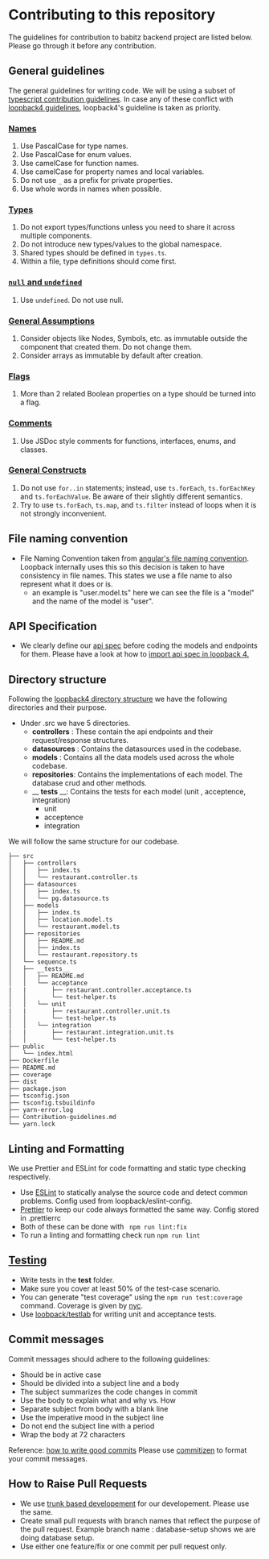 # Contributing to this repository
The guidelines for contribution to babitz backend project are listed below. Please go through it before any contribution.

## General guidelines
The general guidelines for writing code. We will be using a subset of [typescript contribution guidelines](https://github.com/microsoft/TypeScript/wiki/Coding-guidelines). In case any of these conflict with [loopback4 guidelines](https://loopback.io/doc/en/lb4/Best-practices.html), loopback4's guideline is taken as priority.

### [Names](https://github.com/microsoft/TypeScript/wiki/Coding-guidelines#names)
1. Use PascalCase for type names.
2. Use PascalCase for enum values.
3. Use camelCase for function names.
4. Use camelCase for property names and local variables.
5. Do not use `_` as a prefix for private properties.
6. Use whole words in names when possible.

### [Types](https://github.com/microsoft/TypeScript/wiki/Coding-guidelines#components)
1. Do not export types/functions unless you need to share it across multiple components.
2. Do not introduce new types/values to the global namespace.
3. Shared types should be defined in `types.ts`.
4. Within a file, type definitions should come first.

### [`null` and `undefined`](https://github.com/microsoft/TypeScript/wiki/Coding-guidelines#null-and-undefined)
1. Use `undefined`. Do not use null.

### [General Assumptions](https://github.com/microsoft/TypeScript/wiki/Coding-guidelines#general-assumptions)
1. Consider objects like Nodes, Symbols, etc. as immutable outside the component that created them. Do not change them.
2. Consider arrays as immutable by default after creation.

### [Flags](https://github.com/microsoft/TypeScript/wiki/Coding-guidelines#flags)
1. More than 2 related Boolean properties on a type should be turned into a flag.

### [Comments](https://github.com/microsoft/TypeScript/wiki/Coding-guidelines#comments)
1. Use JSDoc style comments for functions, interfaces, enums, and classes.

### [General Constructs](https://github.com/microsoft/TypeScript/wiki/Coding-guidelines#comments)
1. Do not use `for..in` statements; instead, use `ts.forEach`, `ts.forEachKey` and `ts.forEachValue`. Be aware of their slightly different semantics.
2. Try to use `ts.forEach`, `ts.map`, and `ts.filter` instead of loops when it is not strongly inconvenient.

## File naming convention
- File Naming Convention taken from [angular's file naming convention](https://angular.io/guide/styleguide#separate-file-names-with-dots-and-dashes). Loopback internally uses this so this decision is taken to have consistency in file names. This states we use a file name to also represent what it does or is.
    - an example is "user.model.ts" here we can see the file is a "model" and the name of the model is "user".

## API Specification
- We clearly define our [api spec](https://app.swaggerhub.com/apis/M-0-N-K/babitz-backend/1.0.0) before coding the models and endpoints for them. Please have a look at how to [import api spec in loopback 4.](https://loopback.io/doc/en/lb4/OpenAPI-generator.html)

## Directory structure
Following the [loopback4 directory structure](https://loopback.io/doc/en/lb4/Loopback-application-layout.html) we have the following directories and their purpose.
- Under .src we have 5 directories.
    - __controllers__ : These contain the api endpoints and their request/response structures.
    - __datasources__ : Contains the datasources used in the codebase.
    - __models__ : Contains all the data models used across the whole codebase.
    - __repositories__: Contains the implementations of each model. The database crud and other methods.
    - __ __tests__ __: Contains the tests for each model (unit , acceptence, integration)
        - unit
        - acceptence
        - integration

We will follow the same structure for our codebase.
```
├── src
│   ├── controllers
│   │   ├── index.ts
│   │   └── restaurant.controller.ts
│   ├── datasources
│   │   ├── index.ts
│   │   └── pg.datasource.ts
│   ├── models
│   │   ├── index.ts
│   │   ├── location.model.ts
│   │   └── restaurant.model.ts
│   ├── repositories
│   │   ├── README.md
│   │   ├── index.ts
│   │   └── restaurant.repository.ts
│   └── sequence.ts
│   ├── __tests__
│   │   ├── README.md
│   │   └── acceptance
|   |       ├── restaurant.controller.acceptance.ts
│   │       └── test-helper.ts
│   │   └── unit
|   |       ├── restaurant.controller.unit.ts
│   │       └── test-helper.ts
│   │   └── integration
|   |       ├── restaurant.integration.unit.ts
│   │       └── test-helper.ts
├── public
│   └── index.html
├── Dockerfile
├── README.md
├── coverage
├── dist
├── package.json
├── tsconfig.json
├── tsconfig.tsbuildinfo
├── yarn-error.log
├── Contribution-guidelines.md
└── yarn.lock
```

## Linting and Formatting
 We use Prettier and ESLint for code formatting and static type checking respectively.
- Use [ESLint](https://eslint.org/) to statically analyse the source code and detect common problems. Config used from loopback/eslint-config.
- [Prettier](https://prettier.io/) to keep our code always formatted the same way. Config stored in .prettierrc
- Both of these can be done with `  npm run lint:fix  `
- To run a linting and formatting check run `npm run lint` 

## [Testing](https://loopback.io/doc/en/lb4/Testing-your-application.html)
- Write tests in the __test__ folder.
- Make sure you cover at least 50% of the test-case scenario.
- You can generate "test coverage" using the `npm run test:coverage` command. Coverage is given by [nyc](https://www.npmjs.com/package/nyc). 
- Use [loobpack/testlab](https://loopback.io/doc/en/lb4/apidocs.testlab.html) for writing unit and acceptance tests. 

## Commit messages
Commit messages should adhere to the following guidelines:

- Should be in active case
- Should be divided into a subject line and a body
- The subject summarizes the code changes in commit
- Use the body to explain what and why vs. How
- Separate subject from body with a blank line
- Use the imperative mood in the subject line
- Do not end the subject line with a period
- Wrap the body at 72 characters

Reference: [how to write good commits](https://www.conventionalcommits.org/en/v1.0.0/)
Please use [commitizen](https://www.npmjs.com/package/commitizen) to format your commit messages.

## How to Raise Pull Requests
- We use [trunk based developement](https://trunkbaseddevelopment.com/) for our developement. Please use the same.
- Create small pull requests with branch names that reflect the purpose of the pull request. Example branch name : database-setup shows we are doing database setup.
- Use either one feature/fix or one commit per pull request only.
